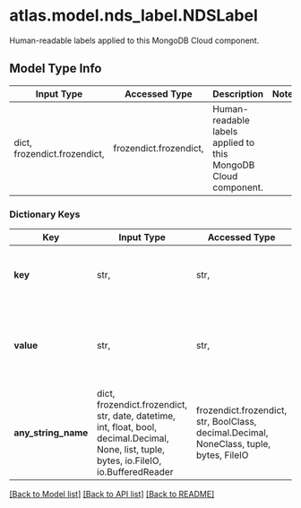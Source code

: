 # atlas.model.nds_label.NDSLabel

Human-readable labels applied to this MongoDB Cloud component.

## Model Type Info
Input Type | Accessed Type | Description | Notes
------------ | ------------- | ------------- | -------------
dict, frozendict.frozendict,  | frozendict.frozendict,  | Human-readable labels applied to this MongoDB Cloud component. | 

### Dictionary Keys
Key | Input Type | Accessed Type | Description | Notes
------------ | ------------- | ------------- | ------------- | -------------
**key** | str,  | str,  | Key applied to tag and categorize this component. | [optional] 
**value** | str,  | str,  | Value set to the Key applied to tag and categorize this component. | [optional] 
**any_string_name** | dict, frozendict.frozendict, str, date, datetime, int, float, bool, decimal.Decimal, None, list, tuple, bytes, io.FileIO, io.BufferedReader | frozendict.frozendict, str, BoolClass, decimal.Decimal, NoneClass, tuple, bytes, FileIO | any string name can be used but the value must be the correct type | [optional]

[[Back to Model list]](../../README.md#documentation-for-models) [[Back to API list]](../../README.md#documentation-for-api-endpoints) [[Back to README]](../../README.md)

